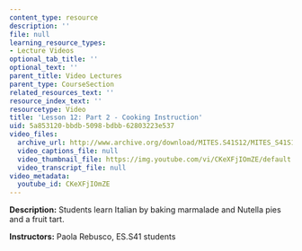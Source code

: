 ```yaml
---
content_type: resource
description: ''
file: null
learning_resource_types:
- Lecture Videos
optional_tab_title: ''
optional_text: ''
parent_title: Video Lectures
parent_type: CourseSection
related_resources_text: ''
resource_index_text: ''
resourcetype: Video
title: 'Lesson 12: Part 2 - Cooking Instruction'
uid: 5a853120-bbdb-5098-bdbb-62803223e537
video_files:
  archive_url: http://www.archive.org/download/MITES.S41S12/MITES_S41S12_Lesson12_Part2_300k.mp4
  video_captions_file: null
  video_thumbnail_file: https://img.youtube.com/vi/CKeXFjIOmZE/default.jpg
  video_transcript_file: null
video_metadata:
  youtube_id: CKeXFjIOmZE
---
```


**Description:** Students learn Italian by baking marmalade and Nutella pies and a fruit tart.

**Instructors:** Paola Rebusco, ES.S41 students